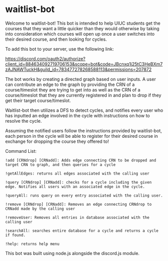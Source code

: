 # waitlist-bot

Welcome to waitlist-bot! This bot is intended to help UIUC students get the courses that they want a little quicker than they would otherwise by taking into consideration which courses will open up once a user switches into their desired course, and then looking for cycles.

To add this bot to your server, use the following link: 

https://discord.com/oauth2/authorize?client_id=884634092719706153&scope=bot&code=JBcnxq1j25tC3HeBXm7zAJNAWTuckH&guild_id=783477278268588113&permissions=207872

The bot works by creating a directed graph based on user inputs. 
A user can contribute an edge to the graph by providing the CRN of a course/timeslot they are trying to get into as well as the CRN of a course/timeslot that they are currently registered in and plan to drop if they get their target course/timeslot. 

Waitlist-bot then utilizes a DFS to detect cycles, and notifies every user who has inputted an edge involved in the cycle with instructions on how to resolve the cycle. 

Assuming the notified users follow the instructions provided by waitlist-bot, each person in the cycle will be able to register for their desired course in exchange for dropping the course they offered to!

Command List:
    
    !add [CRNdrop] [CRNadd]: Adds edge connecting CRN to be dropped and target CRN to graph, and then queries for a cycle
    
    !getAllEdges: returns all edges associated with the calling user
    
    !query [CRNdrop] [CRNadd]: checks for a cycle including the given edge. Notifies all users with an associated edge in the cycle. 
    
    !queryAll: runs query on every entry associated with the calling user. 
    
    !remove [CRNdrop] [CRNadd]: Removes an edge connecting CRNdrop to CRNadd made by the calling user
    
    !removeUser: Removes all entries in database associated with the calling user
    
    !searchAll: searches entire database for a cycle and returns a cycle if found. 
    
    !help: returns help menu

This bot was built using node.js alongside the discord.js module. 
